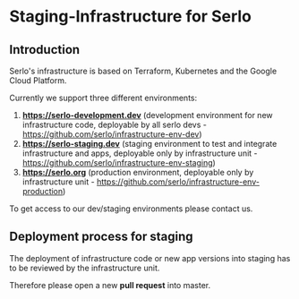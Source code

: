 # Staging-Infrastructure for Serlo

## Introduction
Serlo's infrastructure is based on Terraform, Kubernetes and the Google Cloud Platform.

Currently we support three different environments:

1. **https://serlo-development.dev** (development environment for new infrastructure code, deployable by all serlo devs - https://github.com/serlo/infrastructure-env-dev)
2. **https://serlo-staging.dev** (staging environment to test and integrate infrastructure and apps, deployable only by infrastructure unit - https://github.com/serlo/infrastructure-env-staging)
3. **https://serlo.org** (production environment, deployable only by infrastructure unit - https://github.com/serlo/infrastructure-env-production)

To get access to our dev/staging environments please contact us.

## Deployment process for staging

The deployment of infrastructure code or new app versions into staging has to be reviewed by the infrastructure unit. 

Therefore please open a new **pull request** into master.
